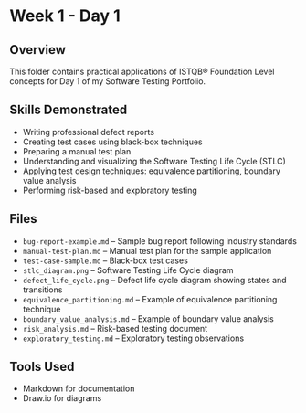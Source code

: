 # Week 1 - Day 1

## Overview
This folder contains practical applications of ISTQB® Foundation Level concepts for Day 1 of my Software Testing Portfolio.

## Skills Demonstrated
- Writing professional defect reports
- Creating test cases using black-box techniques
- Preparing a manual test plan
- Understanding and visualizing the Software Testing Life Cycle (STLC)
- Applying test design techniques: equivalence partitioning, boundary value analysis
- Performing risk-based and exploratory testing

## Files
- `bug-report-example.md` – Sample bug report following industry standards
- `manual-test-plan.md` – Manual test plan for the sample application
- `test-case-sample.md` – Black-box test cases
- `stlc_diagram.png` – Software Testing Life Cycle diagram
- `defect_life_cycle.png` – Defect life cycle diagram showing states and transitions
- `equivalence_partitioning.md` – Example of equivalence partitioning technique
- `boundary_value_analysis.md` – Example of boundary value analysis
- `risk_analysis.md` – Risk-based testing document
- `exploratory_testing.md` – Exploratory testing observations

## Tools Used
- Markdown for documentation
- Draw.io for diagrams
